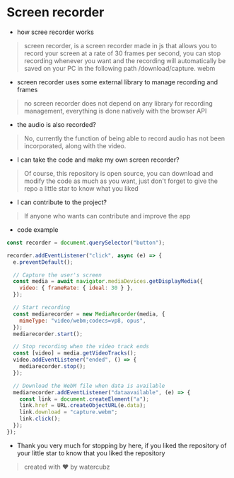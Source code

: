 # Screen recorder

- how scree recorder works

> screen recorder, is a screen recorder made in js that allows you to record your screen at a rate of 30 frames per second, you can stop recording whenever you want and the recording will automatically be saved on your PC in the following path /download/capture. webm

- screen recorder uses some external library to manage recording and frames

> no screen recorder does not depend on any library for recording management, everything is done natively with the browser API

- the audio is also recorded?

> No, currently the function of being able to record audio has not been incorporated, along with the video.

- I can take the code and make my own screen recorder?

> Of course, this repository is open source, you can download and modify the code as much as you want, just don't forget to give the repo a little star to know what you liked

- I can contribute to the project?

> If anyone who wants can contribute and improve the app

- code example

```javascript
const recorder = document.querySelector("button");

recorder.addEventListener("click", async (e) => {
  e.preventDefault();

  // Capture the user's screen
  const media = await navigator.mediaDevices.getDisplayMedia({
    video: { frameRate: { ideal: 30 } },
  });

  // Start recording
  const mediarecorder = new MediaRecorder(media, {
    mimeType: "video/webm;codecs=vp8, opus",
  });
  mediarecorder.start();

  // Stop recording when the video track ends
  const [video] = media.getVideoTracks();
  video.addEventListener("ended", () => {
    mediarecorder.stop();
  });

  // Download the WebM file when data is available
  mediarecorder.addEventListener("dataavailable", (e) => {
    const link = document.createElement("a");
    link.href = URL.createObjectURL(e.data);
    link.download = "capture.webm";
    link.click();
  });
});
```

- Thank you very much for stopping by here, if you liked the repository of your little star to know that you liked the repository

> created with ❤ by watercubz
